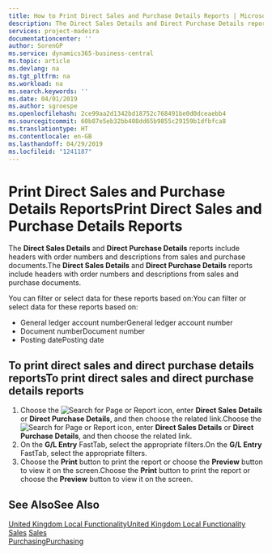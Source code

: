 ```yaml
---
title: How to Print Direct Sales and Purchase Details Reports | Microsoft Docs
description: The Direct Sales Details and Direct Purchase Details reports include headers with order numbers and descriptions from sales and purchase documents.
services: project-madeira
documentationcenter: ''
author: SorenGP
ms.service: dynamics365-business-central
ms.topic: article
ms.devlang: na
ms.tgt_pltfrm: na
ms.workload: na
ms.search.keywords: ''
ms.date: 04/01/2019
ms.author: sgroespe
ms.openlocfilehash: 2ce99aa2d1342bd18752c768491be0d0dceaebb4
ms.sourcegitcommit: 60b87e5eb32bb408dd65b9855c29159b1dfbfca8
ms.translationtype: HT
ms.contentlocale: en-GB
ms.lasthandoff: 04/29/2019
ms.locfileid: "1241187"
---
```

# <a name="print-direct-sales-and-purchase-details-reports"></a><span data-ttu-id="12b77-103">Print Direct Sales and Purchase Details Reports</span><span class="sxs-lookup"><span data-stu-id="12b77-103">Print Direct Sales and Purchase Details Reports</span></span>
<span data-ttu-id="12b77-104">The **Direct Sales Details** and **Direct Purchase Details** reports include headers with order numbers and descriptions from sales and purchase documents.</span><span class="sxs-lookup"><span data-stu-id="12b77-104">The **Direct Sales Details** and **Direct Purchase Details** reports include headers with order numbers and descriptions from sales and purchase documents.</span></span>  

 <span data-ttu-id="12b77-105">You can filter or select data for these reports based on:</span><span class="sxs-lookup"><span data-stu-id="12b77-105">You can filter or select data for these reports based on:</span></span>  

-   <span data-ttu-id="12b77-106">General ledger account number</span><span class="sxs-lookup"><span data-stu-id="12b77-106">General ledger account number</span></span>  
-   <span data-ttu-id="12b77-107">Document number</span><span class="sxs-lookup"><span data-stu-id="12b77-107">Document number</span></span>  
-   <span data-ttu-id="12b77-108">Posting date</span><span class="sxs-lookup"><span data-stu-id="12b77-108">Posting date</span></span>  

## <a name="to-print-direct-sales-and-direct-purchase-details-reports"></a><span data-ttu-id="12b77-109">To print direct sales and direct purchase details reports</span><span class="sxs-lookup"><span data-stu-id="12b77-109">To print direct sales and direct purchase details reports</span></span>  

1.  <span data-ttu-id="12b77-110">Choose the ![Search for Page or Report](../../media/ui-search/search_small.png "Search for Page or Report icon") icon, enter **Direct Sales Details** or **Direct Purchase Details**, and then choose the related link.</span><span class="sxs-lookup"><span data-stu-id="12b77-110">Choose the ![Search for Page or Report](../../media/ui-search/search_small.png "Search for Page or Report icon") icon, enter **Direct Sales Details** or **Direct Purchase Details**, and then choose the related link.</span></span>  
2.  <span data-ttu-id="12b77-111">On the **G/L Entry** FastTab, select the appropriate filters.</span><span class="sxs-lookup"><span data-stu-id="12b77-111">On the **G/L Entry** FastTab, select the appropriate filters.</span></span>  
3.  <span data-ttu-id="12b77-112">Choose the **Print** button to print the report or choose the **Preview** button to view it on the screen.</span><span class="sxs-lookup"><span data-stu-id="12b77-112">Choose the **Print** button to print the report or choose the **Preview** button to view it on the screen.</span></span>  

## <a name="see-also"></a><span data-ttu-id="12b77-113">See Also</span><span class="sxs-lookup"><span data-stu-id="12b77-113">See Also</span></span>  
 [<span data-ttu-id="12b77-114">United Kingdom Local Functionality</span><span class="sxs-lookup"><span data-stu-id="12b77-114">United Kingdom Local Functionality</span></span>](united-kingdom-local-functionality.md)  
<span data-ttu-id="12b77-115">[Sales](../../sales-manage-sales.md) </span><span class="sxs-lookup"><span data-stu-id="12b77-115">[Sales](../../sales-manage-sales.md) </span></span>  
[<span data-ttu-id="12b77-116">Purchasing</span><span class="sxs-lookup"><span data-stu-id="12b77-116">Purchasing</span></span>](../../purchasing-manage-purchasing.md)   
